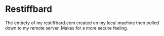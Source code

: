 Restiffbard
===========

The entirety of my restiffbard.com created on my local machine then pulled down to my remote server. Makes for a more secure feeling.
